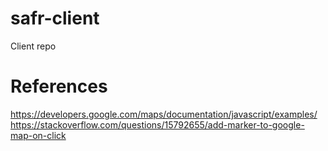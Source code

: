 # safr-client
Client repo 

# References

https://developers.google.com/maps/documentation/javascript/examples/
https://stackoverflow.com/questions/15792655/add-marker-to-google-map-on-click
